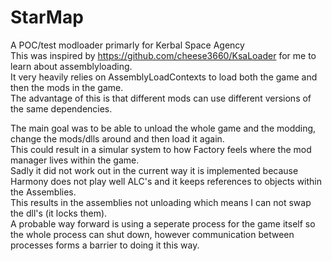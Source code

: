 # StarMap
A POC/test modloader primarly for Kerbal Space Agency   
This was inspired by https://github.com/cheese3660/KsaLoader for me to learn about assemblyloading.   
It very heavily relies on AssemblyLoadContexts to load both the game and then the mods in the game.   
The advantage of this is that different mods can use different versions of the same dependencies.   

The main goal was to be able to unload the whole game and the modding, change the mods/dlls around and then load it again.   
This could result in a simular system to how Factory feels where the mod manager lives within the game.   
Sadly it did not work out in the current way it is implemented because Harmony does not play well ALC's and it keeps references to objects within the Assemblies.   
This results in the assemblies not unloading which means I can not swap the dll's (it locks them).   
A probable way forward is using a seperate process for the game itself so the whole process can shut down, however communication between processes forms a barrier to doing it this way.   
